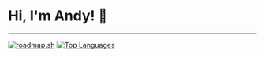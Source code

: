 # Hi, I'm Andy! 👋

--- 

[![roadmap.sh](https://api.roadmap.sh/v1-badge/wide/6454e6e805999de060bae692?variant=dark&roadmaps=rust%2Ccomputer-science%2Cjavascript%2Cdevops)](https://roadmap.sh) [![Top Languages](https://github-readme-stats.vercel.app/api/top-langs/?username=andybzn&layout=compact&theme=dark&hide_title=true&hide_border=true&langs_count=10)](https://github.com/anuraghazra/github-readme-stats) 
